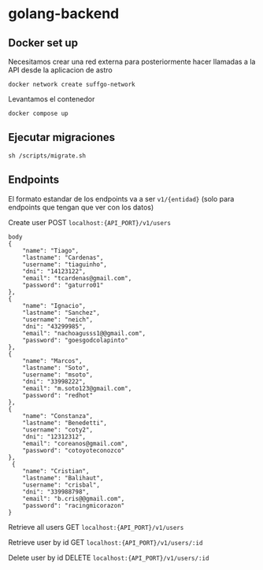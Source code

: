 # golang-backend

## Docker set up

Necesitamos crear una red externa para posteriormente hacer llamadas a la API desde la aplicacion de astro

    docker network create suffgo-network

Levantamos el contenedor

    docker compose up 

## Ejecutar migraciones

    sh /scripts/migrate.sh
    
## Endpoints

El formato estandar de los endpoints va a ser `v1/{entidad}` (solo para endpoints que tengan que ver con los datos)

Create user POST `localhost:{API_PORT}/v1/users`

    body 
    {
        "name": "Tiago",
        "lastname": "Cardenas",
        "username": "tiaguinho",
        "dni": "14123122",
        "email": "tcardenas@gmail.com",
        "password": "gaturro01"
    },
    {
        "name": "Ignacio",
        "lastname": "Sanchez",
        "username": "neich",
        "dni": "43299985",
        "email": "nachoagusss1@@gmail.com",
        "password": "goesgodcolapinto"
    },
    {
        "name": "Marcos",
        "lastname": "Soto",
        "username": "msoto",
        "dni": "33998222",
        "email": "m.soto123@gmail.com",
        "password": "redhot"
    },
    {
        "name": "Constanza",
        "lastname": "Benedetti",
        "username": "coty2",
        "dni": "12312312",
        "email": "coreanos@gmail.com",
        "password": "cotoyoteconozco"
    },
     {
        "name": "Cristian",
        "lastname": "Balihaut",
        "username": "crisbal",
        "dni": "339988798",
        "email": "b.cris@@gmail.com",
        "password": "racingmicorazon"
    }


Retrieve all users GET `localhost:{API_PORT}/v1/users`

Retrieve user by id GET `localhost:{API_PORT}/v1/users/:id`

Delete user by id DELETE `localhost:{API_PORT}/v1/users/:id`

